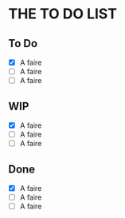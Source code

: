 # THE TO DO LIST

## To Do
- [x] A faire
- [ ] A faire
- [ ] A faire

## WIP
- [x] A faire
- [ ] A faire
- [ ] A faire

## Done
- [x] A faire
- [ ] A faire
- [ ] A faire
